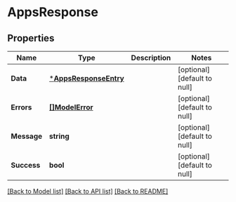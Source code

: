 # AppsResponse

## Properties
| Name        | Type                                           | Description | Notes                        |
| ----------- | ---------------------------------------------- | ----------- | ---------------------------- |
| **Data**    | [***AppsResponseEntry**](AppsResponseEntry.md) |             | [optional] [default to null] |
| **Errors**  | [**[]ModelError**](Error.md)                   |             | [optional] [default to null] |
| **Message** | **string**                                     |             | [optional] [default to null] |
| **Success** | **bool**                                       |             | [optional] [default to null] |

[[Back to Model list]](../README.md#documentation-for-models) [[Back to API list]](../README.md#documentation-for-api-endpoints) [[Back to README]](../README.md)
